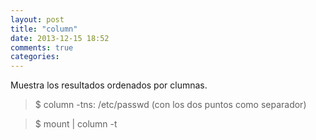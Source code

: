 ```yaml
---
layout: post
title: "column"
date: 2013-12-15 18:52
comments: true
categories: 
---
```

Muestra los resultados ordenados por clumnas.

>$ column -tns: /etc/passwd (con los dos puntos como separador)

>$ mount | column -t 


